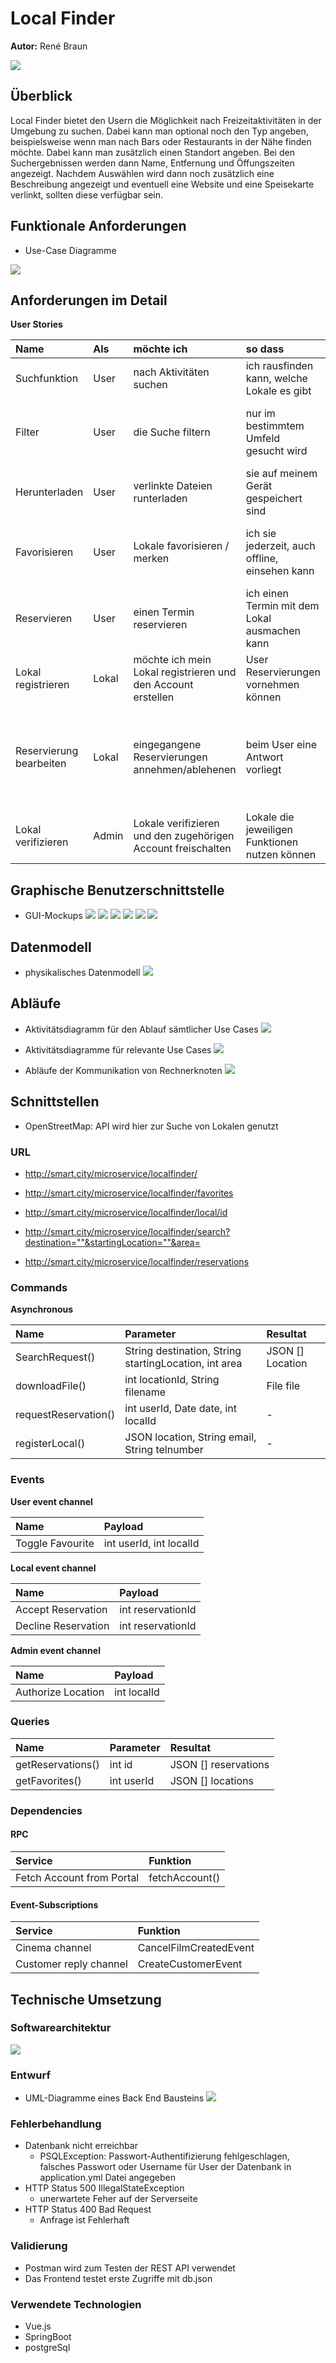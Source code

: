 # Local Finder

**Autor:** René Braun

![](media/parkplatz.jpg)


## Überblick

Local Finder bietet den Usern die Möglichkeit nach Freizeitaktivitäten in der Umgebung zu suchen. Dabei kann man optional noch den Typ angeben, beispielsweise wenn man nach Bars oder Restaurants in der Nähe finden möchte. Dabei kann man zusätzlich einen Standort angeben. Bei den Suchergebnissen werden dann Name, Entfernung und Öffungszeiten angezeigt. Nachdem Auswählen wird dann noch zusätzlich eine Beschreibung angezeigt und eventuell eine Website und eine Speisekarte verlinkt, sollten diese verfügbar sein.


## Funktionale Anforderungen

* Use-Case Diagramme

![](media/sp_usecase.jpg)

## Anforderungen im Detail

**User Stories**

| **Name** | **Als** | **möchte ich** | **so dass** | **Akzeptanz** |
| :------- | :------ | :------------- | :---------- | :------------ |
| Suchfunktion  | User    | nach Aktivitäten suchen       | ich rausfinden kann, welche Lokale es gibt     | Eine Liste mit Ergebnissen wird angezeigt |
| Filter        | User    | die Suche filtern             | nur im bestimmtem Umfeld gesucht wird          | Nur Ergebnisse aus dem Umkreis angezeigt werden |
| Herunterladen | User    | verlinkte Dateien runterladen | sie auf meinem Gerät gespeichert sind          | Die jeweilige PDF wurde auf dem Gerät heruntergeladen |
| Favorisieren  | User    | Lokale favorisieren / merken  | ich sie jederzeit, auch offline, einsehen kann | Eine Liste von gemerkten Lokalen befindet sich auf der App |
| Reservieren   | User    | einen Termin reservieren      | ich einen Termin mit dem Lokal ausmachen kann  | Die Reservierung wurde an das Lokal weitergeleitet |
| Lokal registrieren       | Lokal | möchte ich mein Lokal registrieren und den Account erstellen | User Reservierungen vornehmen können | Lokaldaten wurden angegeben |
| Reservierung bearbeiten  | Lokal | eingegangene Reservierungen annehmen/ablehenen | beim User eine Antwort vorliegt | Die Reservierung wird nicht mehr angezeigt und der User hat eine Bestätigung per E-Mail erhalten |
| Lokal verifizieren | Admin | Lokale verifizieren und den zugehörigen Account freischalten | Lokale die jeweiligen Funktionen nutzen können | Account wurde freigegeben |

## Graphische Benutzerschnittstelle

- GUI-Mockups
![](media/mokup_sp-HomeSearch.jpg)
![](media/mokup_sp-Searchresults.jpg)
![](media/mokup_sp-Searchbar.jpg)
![](media/mokup_sp-Infopage.jpg)
![](media/mokup_sp-Favoriten.jpg)
![](media/mokup_sp-Lokal.jpg)


## Datenmodell 

- physikalisches Datenmodell
![](media/sp_er-diagramm.jpg)

## Abläufe

- Aktivitätsdiagramm für den Ablauf sämtlicher Use Cases
![](media/sp_aktivi-overview.jpg)

- Aktivitätsdiagramme für relevante Use Cases
![](media/sp_aktivi-suche.jpg)

- Abläufe der Kommunikation von Rechnerknoten
![](media/sp_aktivi-sequenz.jpg)


## Schnittstellen

- OpenStreetMap: API wird hier zur Suche von Lokalen genutzt

### URL

* http://smart.city/microservice/localfinder/

* http://smart.city/microservice/localfinder/favorites

* http://smart.city/microservice/localfinder/local/id

* http://smart.city/microservice/localfinder/search?destination=""&startingLocation=""&area=

* http://smart.city/microservice/localfinder/reservations

### Commands

**Asynchronous**

| **Name** | **Parameter** | **Resultat** |
| :------- | :------------ | :----------- |
| SearchRequest()      | String destination, String startingLocation, int area | JSON [] Location |
| downloadFile()       | int locationId, String filename | File file |
| requestReservation() | int userId, Date date, int localId | - |
| registerLocal()      | JSON location, String email, String telnumber | - |


### Events

**User event channel**

| **Name** | **Payload** |
| :------- | :---------- |
| Toggle Favourite | int userId, int localId |

**Local event channel**

| **Name** | **Payload** |
| :------- | :---------- |
| Accept Reservation  | int reservationId |
| Decline Reservation | int reservationId |


**Admin event channel**

| **Name** | **Payload** |
| :------- | :---------- |
| Authorize Location | int localId |


### Queries

| **Name** | **Parameter** | **Resultat** |
| :------- | :------------ | :----------- |
| getReservations() | int id | JSON [] reservations  |
| getFavorites()    | int userId | JSON [] locations |

### Dependencies

#### RPC

| **Service** | **Funktion** |
| :---------- | :----------- |
| Fetch Account from Portal | fetchAccount() |

#### Event-Subscriptions

| **Service** | **Funktion** |
| :------ | :----- |
| Cinema channel | CancelFilmCreatedEvent |
| Customer reply channel | CreateCustomerEvent |


## Technische Umsetzung


### Softwarearchitektur

![](media/sp_verteilung.jpg)


### Entwurf

- UML-Diagramme eines Back End Bausteins
![](media/sp_uml.jpg)

### Fehlerbehandlung 

* Datenbank nicht erreichbar
  - PSQLException: Passwort-Authentifizierung fehlgeschlagen, falsches
    Passwort oder Username für User der Datenbank in application.yml Datei
    angegeben
* HTTP Status 500 IllegalStateException
  - unerwartete Feher auf der Serverseite
* HTTP Status 400 Bad Request
  - Anfrage ist Fehlerhaft 

### Validierung

* Postman wird zum Testen der REST API verwendet
* Das Frontend testet erste Zugriffe mit db.json

### Verwendete Technologien

* Vue.js 
* SpringBoot
* postgreSql
